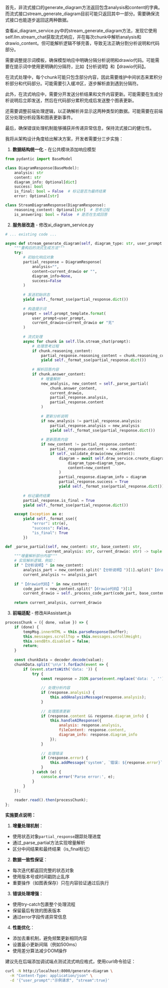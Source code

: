首先，非流式接口的generate_diagram方法返回包含analysis和content的字典。而流式接口stream_generate_diagram目前可能只返回其中一部分。需要确保流式接口也能逐步返回这两种数据。

查看ai_diagram_service.py中的stream_generate_diagram方法，发现它使用self.llm.stream_chat获取流式响应，并在每次chunk中解析analysis和drawio_content。但可能解析逻辑不够完善，导致无法正确分割分析说明和代码部分。

需要调整提示词模板，确保模型响应中明确分隔分析说明和drawio代码。可能需要在提示词中使用更明确的分隔符，比如【分析说明】和【drawio代码】。

在流式处理中，每个chunk可能只包含部分内容，因此需要维护中间状态来累积分析部分和代码部分。可能需要引入缓冲区，逐步解析直到遇到分隔符。

此外，在流式响应中，需要分开发送分析结果和文件内容更新。可能需要在生成分析说明后立即发送，然后在代码部分累积完成后发送整个图表更新。

还需要调整前端处理逻辑，以正确解析并显示这两种类型的数据。可能需要在前端区分处理分析段落和图表更新事件。

最后，确保错误处理机制能够捕获并传递异常信息，保持流式接口的健壮性。

我将从架构设计角度给出解决方案，开发者需要分三步实施：

1. **数据结构统一化** - 在公共模块添加响应模型
```python:backend/app/schemas/diagram.py
from pydantic import BaseModel

class DiagramResponse(BaseModel):
    analysis: str
    content: str
    diagram_info: Optional[dict] 
    success: bool
    is_final: bool = False  # 标记是否为最终结果
    error: Optional[str]

class StreamDiagramResponse(DiagramResponse):
    reasoning_content: Optional[str]  # 思考过程
    is_answering: bool = False  # 是否在生成回答
```

2. **服务层改造** - 修改ai_diagram_service.py
```python:backend/app/services/ai_diagram_service.py
# ... existing code ...

async def stream_generate_diagram(self, diagram_type: str, user_prompt: str, current_drawio: Optional[str] = None):
    """重构后的流式生成方法"""
    try:
        # 初始化响应对象
        partial_response = DiagramResponse(
            analysis="",
            content=current_drawio or "",
            diagram_info=None,
            success=False
        )
        
        # 发送初始状态
        yield self._format_sse(partial_response.dict())
        
        # 构造提示词
        prompt = self.prompt_template.format(
            user_prompt=user_prompt,
            current_drawio=current_drawio or "无"
        )
        
        # 流式处理
        async for chunk in self.llm.stream_chat(prompt):
            # 处理思考过程
            if chunk.reasoning_content:
                partial_response.reasoning_content = chunk.reasoning_content
                yield self._format_sse(partial_response.dict())
            
            # 解析回答内容
            if chunk.answer_content:
                # 增量解析
                new_analysis, new_content = self._parse_partial(
                    chunk.answer_content,
                    current_drawio,
                    partial_response.analysis,
                    partial_response.content
                )
                
                # 更新分析说明
                if new_analysis != partial_response.analysis:
                    partial_response.analysis = new_analysis
                    yield self._format_sse(partial_response.dict())
                
                # 更新图表内容
                if new_content != partial_response.content:
                    partial_response.content = new_content
                    if self._validate_drawio(new_content):
                        diagram = await self.draw_service.create_diagram(
                            diagram_type=diagram_type,
                            content=new_content
                        )
                        partial_response.diagram_info = diagram
                        partial_response.success = True
                        yield self._format_sse(partial_response.dict())
        
        # 标记最终结果
        partial_response.is_final = True
        yield self._format_sse(partial_response.dict())

    except Exception as e:
        yield self._format_sse({
            "error": str(e),
            "success": False,
            "is_final": True
        })

def _parse_partial(self, new_content: str, base_content: str, 
                  current_analysis: str, current_drawio: str) -> tuple[str, str]:
    """增量解析部分内容"""
    # 实现解析逻辑，例如：
    if "【分析说明】" in new_content:
        analysis_part = new_content.split("【分析说明】")[1].split("【drawio代码】")[0]
        current_analysis += analysis_part
    
    if "【drawio代码】" in new_content:
        code_part = new_content.split("【drawio代码】")[1]
        current_drawio = self._process_code_part(code_part, base_content)
    
    return current_analysis, current_drawio
```

3. **前端适配** - 修改AIAssistant.js
```javascript:drawio-22.0.0/src/main/webapp/js/diagramly/AIAssistant.js
processChunk = ({ done, value }) => {
    if (done) {
        tempMsg.innerHTML = this.parseResponse(buffer);
        this.messages.scrollTop = this.messages.scrollHeight;
        this.sendBtn.disabled = false;
        return;
    }
    
    const chunkData = decoder.decode(value);
    chunkData.split('\n\n').forEach(event => {
        if (event.startsWith('data: ')) {
            try {
                const response = JSON.parse(event.replace('data: ', ''));
                
                // 处理分析内容
                if (response.analysis) {
                    this.addAnalysisMessage(response.analysis);
                }
                
                // 处理图表更新
                if (response.content && response.diagram_info) {
                    this.handleAIResponse({
                        analysis: response.analysis,
                        fileContent: response.content,
                        diagram_info: response.diagram_info
                    });
                }
                
                // 处理错误
                if (response.error) {
                    this.addMessage('system', `错误: ${response.error}`);
                }
            } catch (e) {
                console.error('Parse error:', e);
            }
        }
    });
    
    reader.read().then(processChunk);
};
```

**实施要点说明：**

1. **增量处理机制**：
- 使用状态对象`partial_response`跟踪处理进度
- 通过_parse_partial方法实现增量解析
- 区分中间结果和最终结果（is_final标记）

2. **数据一致性保证**：
- 每次迭代都返回完整的状态对象
- 使用版本号或时间戳防止乱序
- 重要操作（如图表保存）只在内容验证通过后执行

3. **错误处理增强**：
- 使用try-catch包裹整个处理流程
- 保留最后有效的图表版本
- 通过error字段传递异常信息

4. **性能优化**：
- 添加去重机制，避免频繁更新相同内容
- 设置最小更新间隔（例如500ms）
- 使用差分算法减少DOM操作

建议先在后端添加调试端点测试流式响应格式，使用curl命令验证：
```bash
curl -N http://localhost:8000/generate-diagram \
  -H "Content-Type: application/json" \
  -d '{"user_prompt":"示例请求", "stream":true}' 
```
